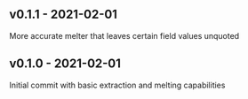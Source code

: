 ## v0.1.1 - 2021-02-01

More accurate melter that leaves certain field values unquoted

## v0.1.0 - 2021-02-01

Initial commit with basic extraction and melting capabilities